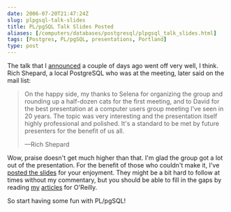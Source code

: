 ```yaml
--- 
date: 2006-07-20T21:47:24Z
slug: plpgsql-talk-slides
title: PL/pgSQL Talk Slides Posted
aliases: [/computers/databases/postgresql/plpgsql_talk_slides.html]
tags: [Postgres, PL/pgSQL, presentations, Portland]
type: post
---
```


<p>The talk that I <a href="/computers/databases/postgresql/plpgsql_talk.html"
title="PL/pgSQL Talk for Portland PostgreSQL Users">announced</a> a couple of
days ago went off very well, I think. Rich Shepard, a local PostgreSQL who was
at the meeting, later said on the mail list:</p>

<blockquote>
  <p>On the happy side, my thanks to Selena for organizing the group and
rounding up a half-dozen cats for the first meeting, and to David for the best
presentation at a computer users group meeting I've seen in 20 years. The
topic was very interesting and the presentation itself highly professional and
polished. It's a standard to be met by future presenters for the benefit of us
all.</p>

  <p>—Rich Shepard</p>
</blockquote>

<p>Wow, praise doesn't get much higher than that. I'm glad the group got a lot
out of the presentation. For the benefit of those who couldn't make it, I've
<a href="/2006/07/plpgsql-talk-slides/learning_plpgsql.pdf"
title="“Learning PL/pgSQL” slides">posted the slides</a> for your enjoyment.
They might be a bit hard to follow at times without my commentary, but you
should be able to fill in the gaps by reading
<a href="http://www.oreillynet.com/pub/a/onlamp/2006/05/11/postgresql-plpgsql.html"
title="Writing PostgreSQL Functions with
PL/pgSQL">my</a> <a
href="http://www.oreillynet.com/pub/a/onlamp/2006/06/29/many-to-many-with-plpgsql.html"
title="Managing Many-to-Many Relationships with PL/pgSQL">articles</a> for
O'Reilly.</p>

<p>So start having some fun with PL/pgSQL!</p>
